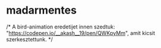 # madarmentes

/* A bird-animation eredetijet innen szedtuk: "https://codepen.io/__akash__19/pen/QWKpyMm", amit kicsit szerkesztettunk. */
